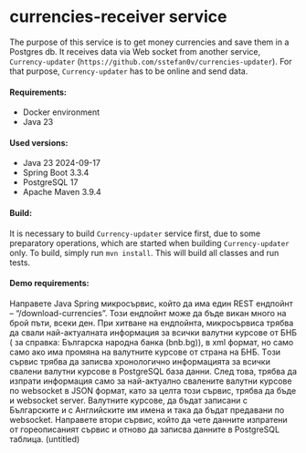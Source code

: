 # currencies-receiver service

The purpose of this service is to get money currencies and save them in a Postgres db. It receives data via Web socket 
from another service, `Currency-updater` (`https://github.com/sstefan0v/currencies-updater`). For that purpose, 
`Currency-updater` has to be online and send data.

#### Requirements:
- Docker environment
- Java 23

#### Used versions:
- Java 23 2024-09-17
- Spring Boot 3.3.4
- PostgreSQL 17
- Apache Maven 3.9.4

#### Build:
It is necessary to build `Currency-updater` service first, due to some preparatory 
operations, which are started when building `Currency-updater` only. To build, simply run `mvn install`. This will build
all classes and run tests. 

#### Demo requirements:
Направете Java Spring микросървис, който да има един REST ендпойнт – “/download-currencies”. Този ендпойнт може да бъде викан много на брой пъти, всеки ден. При хитване на ендпойнта, микросървиса трябва да свали най-актуалната информация за всички валутни курсове от БНБ ( за справка: Българска народна банка (bnb.bg)), в xml формат, но само само ако има промяна на валутните курсове от страна на БНБ. Tози сървис трябва да записва хронологично информацията за всички свалени валутни курсове в PostgreSQL база данни. След това, трябва да изпрати информация само за най-актуално свалените валутни курсове по websocket в JSON формат, като за целта този сървис, трябва да бъде и websocket server. Валутните курсове, да бъдат записани с Българските и с Английските им имена и така да бъдат предавани по websocket.
Направете втори сървис, който да чете данните изпратени от гореописаният сървис и отново да записва данните в PostgreSQL таблица.
(untitled)